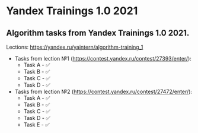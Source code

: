 # Yandex Trainings 1.0 2021
## Algorithm tasks from Yandex Trainings 1.0 2021. 
Lections: https://yandex.ru/yaintern/algorithm-training_1  
- Tasks from lection №1 (https://contest.yandex.ru/contest/27393/enter/):
    - Task A - ✅
    - Task B - ✅
    - Task C - ✅
    - Task D - ✅
- Tasks from lection №2 (https://contest.yandex.ru/contest/27472/enter/):
    - Task A - ✅
    - Task B - ✅
    - Task C - ✅
    - Task D - ✅
    - Task E - ✅